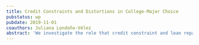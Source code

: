 ```yaml
---
title: Credit Constraints and Distortions in College-Major Choice
pubstatus: wp
pubdate: 2019-11-01
coauthors: Juliana Londoño-Vélez
abstract: 'We investigate the role that credit constraint and loan repayment schedules play in the college-major decision of students in Colombia.'
---
```

